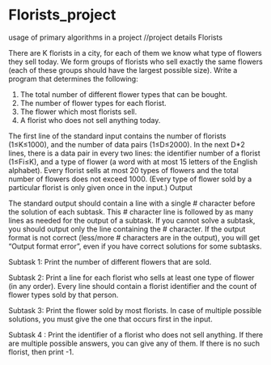 # Florists_project
usage of primary algorithms in a project
//project details
Florists


There are K florists in a city, for each of them we know what type of flowers they sell today. We form groups of florists who sell exactly the same flowers (each of these groups should have the largest possible size).
Write a program that determines the following:
1. The total number of different flower types that can be bought.
2. The number of flower types for each florist.
3. The flower which most florists sell.
4. A florist who does not sell anything today.


The first line of the standard input contains the number of florists (1≤K≤1000), and the number of data pairs (1≤D≤2000). In the next D*2 lines, there is a data pair in every two lines: the identifier number of a florist (1≤Fi≤K), and a type of flower (a word with at most 15 letters of the English alphabet). Every florist sells at most 20 types of flowers and the total number of flowers does not exceed 1000. (Every type of flower sold by a particular florist is only given once in the input.)
Output

The standard output should contain a line with a single # character before the solution of each subtask. This # character line is followed by as many lines as needed for the output of a subtask. If you cannot solve a subtask, you should output only the line containing the # character. If the output format is not correct (less/more # characters are in the output), you will get “Output format error”, even if you have correct solutions for some subtasks.

Subtask 1: Print the number of different flowers that are sold.

Subtask 2: Print a line for each florist who sells at least one type of flower (in any order). Every line should contain a florist identifier and the count of flower types sold by that person.

Subtask 3: Print the flower sold by most florists. In case of multiple possible solutions, you must give the one that occurs first in the input.

Subtask 4 : Print the identifier of a florist who does not sell anything. If there are multiple possible answers, you can give any of them. If there is no such florist, then print -1.
